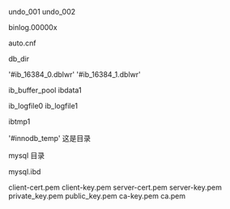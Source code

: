 
undo_001
undo_002



binlog.00000x

auto.cnf



db_dir


'#ib_16384_0.dblwr'
'#ib_16384_1.dblwr'

ib_buffer_pool
ibdata1

ib_logfile0
ib_logfile1

ibtmp1

'#innodb_temp' 这是目录

mysql 目录

mysql.ibd



client-cert.pem
client-key.pem
server-cert.pem
server-key.pem
private_key.pem
public_key.pem
ca-key.pem
ca.pem


